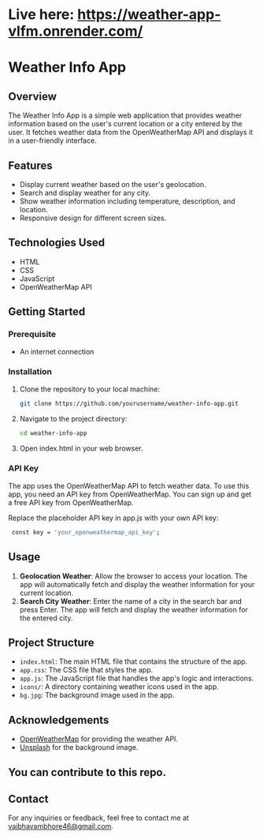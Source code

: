 # Live here: https://weather-app-vlfm.onrender.com/


# Weather Info App

## Overview
The Weather Info App is a simple web application that provides weather information based on the user's current location or a city entered by the user. It fetches weather data from the OpenWeatherMap API and displays it in a user-friendly interface.

## Features
- Display current weather based on the user's geolocation.
- Search and display weather for any city.
- Show weather information including temperature, description, and location.
- Responsive design for different screen sizes.

## Technologies Used
- HTML
- CSS
- JavaScript
- OpenWeatherMap API

## Getting Started
### Prerequisite
- An internet connection

### Installation
1. Clone the repository to your local machine:
    ```bash
    git clone https://github.com/yourusername/weather-info-app.git
    ```
2. Navigate to the project directory:
    ```bash
    cd weather-info-app
    ```
3. Open index.html in your web browser.
   
### API Key
The app uses the OpenWeatherMap API to fetch weather data. To use this app, you need an API key from OpenWeatherMap. You can sign up and get a free API key from OpenWeatherMap.

Replace the placeholder API key in app.js with your own API key:
   ```bash
    const key = 'your_openweathermap_api_key';
   ```

## Usage
1. **Geolocation Weather**: Allow the browser to access your location. The app will automatically fetch and display the weather information for your current location.
2. **Search City Weather**: Enter the name of a city in the search bar and press Enter. The app will fetch and display the weather information for the entered city.

## Project Structure
- `index.html`: The main HTML file that contains the structure of the app.
- `app.css`: The CSS file that styles the app.
- `app.js`: The JavaScript file that handles the app's logic and interactions.
- `icons/`: A directory containing weather icons used in the app.
- `bg.jpg`: The background image used in the app.


## Acknowledgements
- [OpenWeatherMap](https://openweathermap.org/) for providing the weather API.
- [Unsplash](https://unsplash.com/) for the background image.

## You can contribute to this repo.

## Contact
For any inquiries or feedback, feel free to contact me at [vaibhavambhore46@gmail.com](mailto:vaibhavambhore46@gmail.com).
